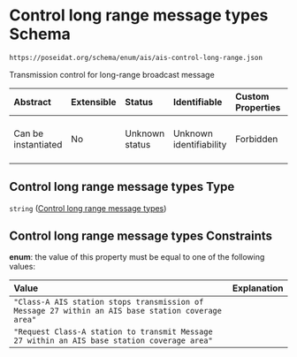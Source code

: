 # Control long range message types Schema

```txt
https://poseidat.org/schema/enum/ais/ais-control-long-range.json
```

Transmission control for long-range broadcast message

| Abstract            | Extensible | Status         | Identifiable            | Custom Properties | Additional Properties | Access Restrictions | Defined In                                                                                         |
| :------------------ | :--------- | :------------- | :---------------------- | :---------------- | :-------------------- | :------------------ | :------------------------------------------------------------------------------------------------- |
| Can be instantiated | No         | Unknown status | Unknown identifiability | Forbidden         | Allowed               | none                | [ais-control-long-range.json](schemas/enum/ais/ais-control-long-range.json "open original schema") |

## Control long range message types Type

`string` ([Control long range message types](ais-control-long-range.md))

## Control long range message types Constraints

**enum**: the value of this property must be equal to one of the following values:

| Value                                                                                             | Explanation |
| :------------------------------------------------------------------------------------------------ | :---------- |
| `"Class-A AIS station stops transmission of Message 27 within an AIS base station coverage area"` |             |
| `"Request Class-A station to transmit Message 27 within an AIS base station coverage area"`       |             |
